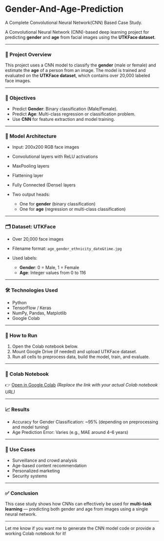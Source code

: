 # Gender-And-Age-Prediction
A Complete Convolutional Neural Network(CNN) Based Case Study.

A Convolutional Neural Network (CNN)-based deep learning project for predicting **gender** and **age** from facial images using the **UTKFace dataset**.

---

### 📌 Project Overview

This project uses a CNN model to classify the **gender** (male or female) and estimate the **age** of a person from an image. The model is trained and evaluated on the **UTKFace dataset**, which contains over 20,000 labeled face images.

---

### 🎯 Objectives

* Predict **Gender**: Binary classification (Male/Female).
* Predict **Age**: Multi-class regression or classification problem.
* Use **CNN** for feature extraction and model training.

---

### 🧠 Model Architecture

* Input: 200x200 RGB face images
* Convolutional layers with ReLU activations
* MaxPooling layers
* Flattening layer
* Fully Connected (Dense) layers
* Two output heads:

  * One for **gender** (binary classification)
  * One for **age** (regression or multi-class classification)

---

### 🗂️ Dataset: UTKFace

* Over 20,000 face images
* Filename format: `age_gender_ethnicity_date&time.jpg`
* Used labels:

  * **Gender**: 0 = Male, 1 = Female
  * **Age**: Integer values from 0 to 116

---

### 🛠️ Technologies Used

* Python
* TensorFlow / Keras
* NumPy, Pandas, Matplotlib
* Google Colab

---

### 🚀 How to Run

1. Open the Colab notebook below.
2. Mount Google Drive (if needed) and upload UTKFace dataset.
3. Run all cells to preprocess data, build the model, train, and evaluate.

---

### 📎 Colab Notebook

👉 [Open in Google Colab](https://colab.research.google.com/drive/1fc9TNUDV8_9tePr7CK-u_hSS_xzUqBQT?usp=sharing)
*(Replace the link with your actual Colab notebook URL)*

---

### 📈 Results

* Accuracy for Gender Classification: \~95% (depending on preprocessing and model tuning)
* Age Prediction Error: Varies (e.g., MAE around 4–6 years)

---

### 📌 Use Cases

* Surveillance and crowd analysis
* Age-based content recommendation
* Personalized marketing
* Security systems

---

### ✅ Conclusion

This case study shows how CNNs can effectively be used for **multi-task learning** — predicting both gender and age from images using a single neural network.

---

Let me know if you want me to generate the CNN model code or provide a working Colab notebook for it!
